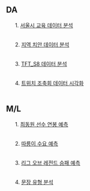 

<ul>

<ul><h2> DA </h2>
<ul>1. <a href = "서울시_교육_데이터분석/"> 서울시 교육 데이터 분석 </a></ul></br>
<ul>2. <a href = "2023_지역_치안_데이터_분석/">  지역 치안 데이터 분석 </a></ul></br>
<ul>3. <a href = "TFT/">  TFT_S8 데이터 분석 </a></ul></br>
<ul>4. <a href = "트위치_조축회_데이터_시각화/">  트위치 조축회 데이터 시각화 </a></ul></br>



</ul>

<ul><h2> M/L </h2>
<ul>1. <a href = "최동원_연봉_예측/"> 최동원 선수 연봉 예측 </a></ul></br>
<ul>2. <a href = "따릉이_수요_예측/">  따릉이 수요 예측 </a></br></ul></br>
<ul>3. <a href = "리그오브레전드_승부_예측/">  리그 오브 레전드 승패 예측 </a></ul></br>
<ul>4. <a href = "문장_유형_분류_예측/">  문장 유형 분석 </a></ul>

</ul>

</ul>
